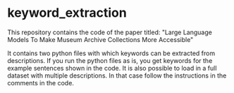 # keyword_extraction
This repository contains the code of the paper titled: "Large Language Models To Make Museum Archive Collections More Accessible"

It contains two python files with which keywords can be extracted from descriptions. 
If you run the python files as is, you get keywords for the example sentences shown in the code.
It is also possible to load in a full dataset with multiple descriptions. In that case follow the instructions in the comments in the code.
